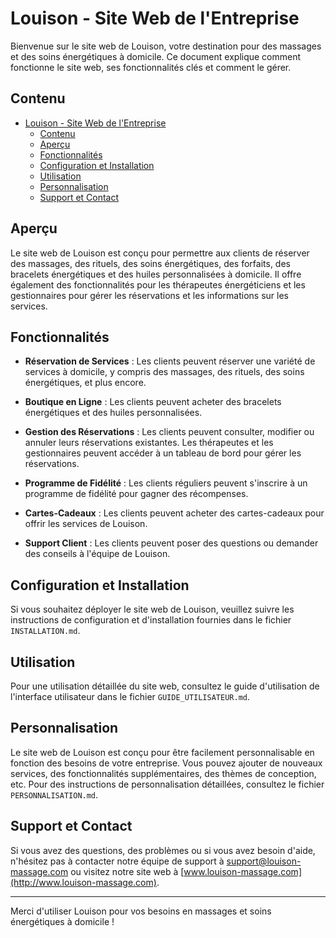 # Louison - Site Web de l'Entreprise

Bienvenue sur le site web de Louison, votre destination pour des massages et des soins énergétiques à domicile. Ce document explique comment fonctionne le site web, ses fonctionnalités clés et comment le gérer.

## Contenu

- [Louison - Site Web de l'Entreprise](#louison---site-web-de-lentreprise)
  - [Contenu](#contenu)
  - [Aperçu](#aperçu)
  - [Fonctionnalités](#fonctionnalités)
  - [Configuration et Installation](#configuration-et-installation)
  - [Utilisation](#utilisation)
  - [Personnalisation](#personnalisation)
  - [Support et Contact](#support-et-contact)

## Aperçu

Le site web de Louison est conçu pour permettre aux clients de réserver des massages, des rituels, des soins énergétiques, des forfaits, des bracelets énergétiques et des huiles personnalisées à domicile. Il offre également des fonctionnalités pour les thérapeutes énergéticiens et les gestionnaires pour gérer les réservations et les informations sur les services.

## Fonctionnalités

- **Réservation de Services** : Les clients peuvent réserver une variété de services à domicile, y compris des massages, des rituels, des soins énergétiques, et plus encore.

- **Boutique en Ligne** : Les clients peuvent acheter des bracelets énergétiques et des huiles personnalisées.

- **Gestion des Réservations** : Les clients peuvent consulter, modifier ou annuler leurs réservations existantes. Les thérapeutes et les gestionnaires peuvent accéder à un tableau de bord pour gérer les réservations.

- **Programme de Fidélité** : Les clients réguliers peuvent s'inscrire à un programme de fidélité pour gagner des récompenses.

- **Cartes-Cadeaux** : Les clients peuvent acheter des cartes-cadeaux pour offrir les services de Louison.

- **Support Client** : Les clients peuvent poser des questions ou demander des conseils à l'équipe de Louison.

## Configuration et Installation

Si vous souhaitez déployer le site web de Louison, veuillez suivre les instructions de configuration et d'installation fournies dans le fichier `INSTALLATION.md`.

## Utilisation

Pour une utilisation détaillée du site web, consultez le guide d'utilisation de l'interface utilisateur dans le fichier `GUIDE_UTILISATEUR.md`.

## Personnalisation

Le site web de Louison est conçu pour être facilement personnalisable en fonction des besoins de votre entreprise. Vous pouvez ajouter de nouveaux services, des fonctionnalités supplémentaires, des thèmes de conception, etc. Pour des instructions de personnalisation détaillées, consultez le fichier `PERSONNALISATION.md`.

## Support et Contact

Si vous avez des questions, des problèmes ou si vous avez besoin d'aide, n'hésitez pas à contacter notre équipe de support à support@louison-massage.com ou visitez notre site web à [www.louison-massage.com](http://www.louison-massage.com).

---

Merci d'utiliser Louison pour vos besoins en massages et soins énergétiques à domicile !
